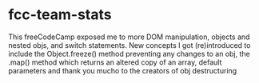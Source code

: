 # fcc-team-stats
This freeCodeCamp exposed me to more DOM manipulation, objects and nested objs, and switch statements. New concepts I got (re)introduced to include the Object.freeze() method preventing any changes to an obj, the .map() method which returns an altered copy of an array, default parameters and thank you mucho to the creators of obj destructuring
